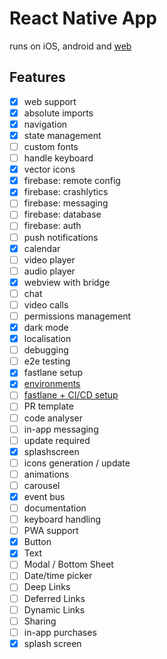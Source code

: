 # React Native App

runs on iOS, android and [web](https://raienko.github.io/app/web/dist)

## Features
- [x] web support 
- [x] absolute imports 
- [x] navigation
- [x] state management
- [ ] custom fonts
- [ ] handle keyboard
- [x] vector icons
- [x] firebase: remote config
- [x] firebase: crashlytics
- [ ] firebase: messaging
- [ ] firebase: database
- [ ] firebase: auth
- [ ] push notifications
- [x] calendar
- [ ] video player
- [ ] audio player
- [x] webview with bridge
- [ ] chat
- [ ] video calls
- [ ] permissions management
- [x] dark mode
- [x] localisation
- [ ] debugging
- [ ] e2e testing
- [x] fastlane setup
- [x] [environments](./env/index.md)
- [ ] [fastlane + CI/CD setup](./fastlane/index.md)
- [ ] PR template
- [ ] code analyser
- [ ] in-app messaging
- [ ] update required
- [x] splashscreen
- [ ] icons generation / update
- [ ] animations
- [ ] carousel
- [x] event bus
- [ ] documentation
- [ ] keyboard handling
- [ ] PWA support
- [X] Button
- [X] Text
- [ ] Modal / Bottom Sheet
- [ ] Date/time picker
- [ ] Deep Links
- [ ] Deferred Links
- [ ] Dynamic Links
- [ ] Sharing
- [ ] in-app purchases
- [X] splash screen
